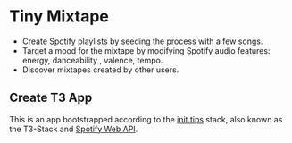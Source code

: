 # Tiny Mixtape

- Create Spotify playlists by seeding the process with a few songs.
- Target a mood for the mixtape by modifying Spotify audio features: energy, danceability , valence, tempo.
- Discover mixtapes created by other users.

## Create T3 App

This is an app bootstrapped according to the [init.tips](https://init.tips) stack, also known as the T3-Stack and [Spotify Web API](https://developer.spotify.com/documentation/web-api/).
